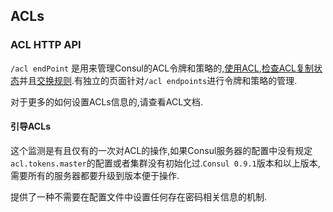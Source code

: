 ## ACLs

### ACL HTTP API

`/acl endPoint` 是用来管理Consul的ACL令牌和策略的,[使用ACL][1],[检查ACL复制状态][2]并且[交换规则][3].有独立的页面针对`/acl endpoints`进行令牌和策略的管理.

对于更多的如何设置ACLs信息的,请查看ACL文档.

#### 引导ACLs

这个监测是有且仅有的一次对ACL的操作,如果Consul服务器的配置中没有规定`acl.tokens.master`的配置或者集群没有初始化过.`Consul 0.9.1`版本和以上版本,需要所有的服务器都要升级到版本便于操作.

提供了一种不需要在配置文件中设置任何存在密码相关信息的机制.


[1]: https://www.consul.io/api/acl/acl.html#bootstrap-acls
[2]: https://www.consul.io/api/acl/acl.html#check-acl-replication
[3]: https://www.consul.io/api/acl/acl.html#translate-rules